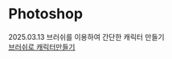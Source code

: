 # Photoshop  

2025.03.13
브러쉬를 이용하여 간단한 캐릭터 만들기  
[브러쉬로 캐릭터만들기](https://github.com/user-attachments/assets/b42c4160-0048-4632-9da7-d759f2abe89a)
